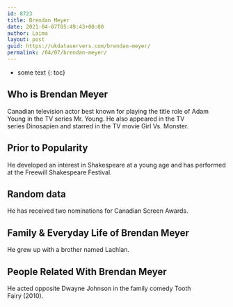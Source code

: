 ```yaml
---
id: 8723
title: Brendan Meyer
date: 2021-04-07T05:49:43+00:00
author: Laima
layout: post
guid: https://ukdataservers.com/brendan-meyer/
permalink: /04/07/brendan-meyer/
---
```


* some text
{: toc}


## Who is Brendan Meyer
                  
                  
                  
Canadian television actor best known for playing the title role of Adam Young in the TV series Mr. Young. He also appeared in the TV series Dinosapien and starred in the TV movie Girl Vs. Monster. 
                  
              
            
              
            
                
                
                
## Prior to Popularity
                  
                  
                  
He developed an interest in Shakespeare at a young age and has performed at the Freewill Shakespeare Festival. 
                  
              
            
              
            
                
                
                
## Random data
                  
                  
                  
He has received two nominations for Canadian Screen Awards.
                  
              
            
              
            
                
                
                
## Family & Everyday Life of Brendan Meyer
                  
                  
                  
He grew up with a brother named Lachlan.  
                  
              
            
              
            
                
                
                
## People Related With Brendan Meyer
                  
                  
                  
He acted opposite Dwayne Johnson in the family comedy Tooth Fairy (2010).  
                  
              
            
              
            
                
              
            
              
              
            
            
              
            
          
          
          